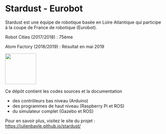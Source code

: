 Stardust - Eurobot
==================

Stardust est une équipe de robotique basée en Loire Atlantique qui participe à la coupe de France de robotique (Eurobot).

Robot Cities (2017/2018) : 75ème

Atom Factory (2018/2019) : Résultat en mai 2019

<img src="https://github.com/julienbayle/stardust/raw/master/docs/images/team_logo_stardust.png" width="100" />

Ce dépôt contient les codes sources et la documentation
- des contrôleurs bas niveau (Arduino)
- des programmes de haut niveau (Raspberry Pi et ROS)
- du simulateur complet (Gazebo et ROS)

Pour en savoir plus, visitez le site du projet : https://julienbayle.github.io/stardust/